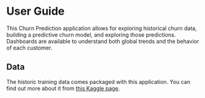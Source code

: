 # User Guide

This Churn Prediction application allows for exploring historical churn data, building a predictive churn model, and exploring those predictions. Dashboards are available to understand both global trends and the behavior of each customer.

## Data

The historic training data comes packaged with this application. You can find out more about it from [this Kaggle page](https://www.kaggle.com/c/churn-analytics-bda/overview).
